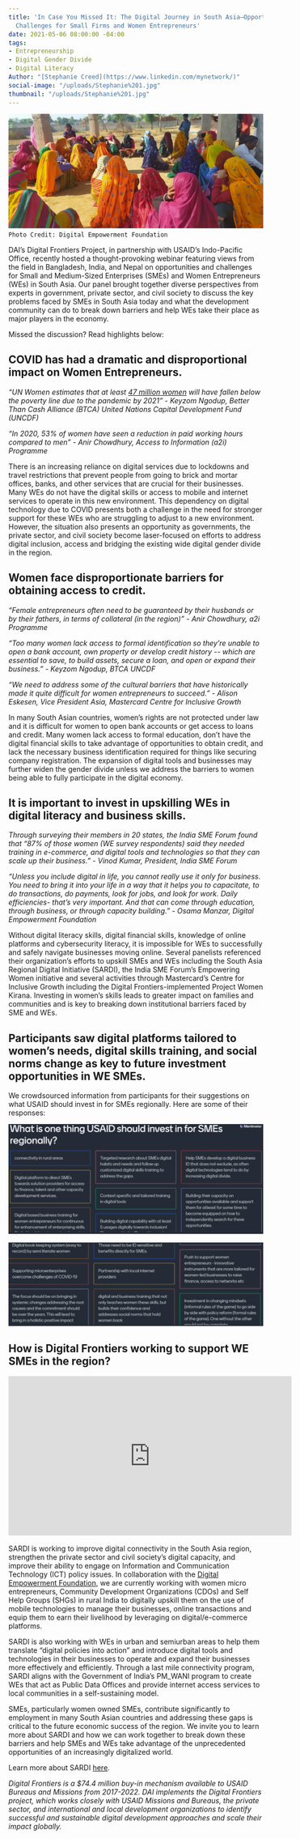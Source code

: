 ```yaml
---
title: 'In Case You Missed It: The Digital Journey in South Asia—Opportunities and
  Challenges for Small Firms and Women Entrepreneurs'
date: 2021-05-06 08:00:00 -04:00
tags:
- Entrepreneurship
- Digital Gender Divide
- Digital Literacy
Author: "[Stephanie Creed](https://www.linkedin.com/mynetwork/)"
social-image: "/uploads/Stephanie%201.jpg"
thumbnail: "/uploads/Stephanie%201.jpg"
---
```


![Stephanie 1.jpg](/uploads/Stephanie%201.jpg)`Photo Credit: Digital Empowerment Foundation`

DAI’s Digital Frontiers Project, in partnership with USAID’s Indo-Pacific Office, recently hosted a thought-provoking webinar featuring views from the field in Bangladesh, India, and Nepal on opportunities and challenges for Small and Medium-Sized Enterprises (SMEs) and Women Entrepreneurs (WEs) in South Asia. Our panel brought together diverse perspectives from experts in government, private sector, and civil society to discuss the key problems faced by SMEs in South Asia today and what the development community can do to break down barriers and help WEs take their place as major players in the economy.

<!--more-->

Missed the discussion? Read highlights below:

## COVID has had a dramatic and disproportional impact on Women Entrepreneurs.

*“UN Women estimates that at least [47 million women](https://www.unwomen.org/en/digital-library/publications/2020/09/gender-equality-in-the-wake-of-covid-19) will have fallen below the poverty line due to the pandemic by 2021” - Keyzom Ngodup, Better Than Cash Alliance (BTCA) United Nations Capital Development Fund (UNCDF)*

*“In 2020, 53% of women have seen a reduction in paid working hours compared to men” - Anir Chowdhury, Access to Information (a2i) Programme*

There is an increasing reliance on digital services due to lockdowns and travel restrictions that prevent people from going to brick and mortar offices, banks, and other services that are crucial for their businesses. Many WEs do not have the digital skills or access to mobile and internet services to operate in this new environment. This dependency on digital technology due to COVID presents both a challenge in the need for stronger support for these WEs who are struggling to adjust to a new environment. However, the situation also presents an opportunity as governments, the private sector, and civil society become laser-focused on efforts to address digital inclusion, access and bridging the existing wide digital gender divide in the region.

## Women face disproportionate barriers for obtaining access to credit.

*“Female entrepreneurs often need to be guaranteed by their husbands or by their fathers, in terms of collateral (in the region)” - Anir Chowdhury, a2i Programme*

*“Too many women lack access to formal identification so they’re unable to open a bank account, own property or develop credit history -- which are essential to save, to build assets, secure a loan, and open or expand their business.” - Keyzom Ngodup,  BTCA UNCDF*

*“We need to address some of the cultural barriers that have historically made it quite difficult for women entrepreneurs to succeed.” - Alison Eskesen, Vice President Asia, Mastercard Centre for Inclusive Growth*

In many South Asian countries, women’s rights are not protected under law and it is difficult for women to open bank accounts or get access to loans and credit. Many women lack access to formal education, don’t have the digital financial skills to take advantage of opportunities to obtain credit, and lack the necessary business identification required for things like securing company registration. The expansion of digital tools and businesses may further widen the gender divide unless we address the barriers to women being able to fully participate in the digital economy.

## It is important to invest in upskilling WEs in digital literacy and business skills.

*Through surveying their members in 20 states, the India SME Forum found that “87% of those women (WE survey respondents) said they needed training in e-commerce, and digital tools and technologies so that they can scale up their business.” - Vinod Kumar, President, India SME Forum*

*“Unless you include digital in life, you cannot really use it only for business. You need to bring it into your life in a way that it helps you to capacitate, to do transactions, do payments, look for jobs, and look for work. Daily efficiencies- that’s very important. And that can come through education, through business, or through capacity building.” - Osama Manzar, Digital Empowerment Foundation*

Without digital literacy skills, digital financial skills, knowledge of online platforms and cybersecurity literacy, it is impossible for WEs to successfully and safely navigate businesses moving online. Several panelists referenced their organization’s efforts to upskill SMEs and WEs including the South Asia Regional Digital Initiative (SARDI), the India SME Forum’s Empowering Women initiative and several activities through Mastercard’s Centre for Inclusive Growth including the Digital Frontiers-implemented Project Women Kirana. Investing in women’s skills leads to greater impact on families and communities and is key to breaking down institutional barriers faced by SME and WEs.

## Participants saw digital platforms tailored to women’s needs, digital skills training, and social norms change as key to future investment opportunities in WE SMEs.

We crowdsourced information from participants for their suggestions on what USAID should invest in for SMEs regionally. Here are some of their responses:

![Stephanie 2.png](/uploads/Stephanie%202.png)

![Stephanie 3.png](/uploads/Stephanie%203.png)

## How is Digital Frontiers working to support WE SMEs in the region?

<iframe width="560" height="315" src="https://www.youtube.com/embed/zM_R1oO3lcw" title="YouTube video player" frameborder="0" allow="accelerometer; autoplay; clipboard-write; encrypted-media; gyroscope; picture-in-picture" allowfullscreen></iframe>

SARDI is working to improve digital connectivity in the South Asia region, strengthen the private sector and civil society’s digital capacity, and improve their ability to engage on Information and Communication Technology (ICT) policy issues. In collaboration with the [Digital Empowerment Foundation](https://www.youtube.com/watch?v=zM_R1oO3lcw), we are currently working with women micro entrepreneurs, Community Development Organizations (CDOs) and Self Help Groups (SHGs) in rural India to digitally upskill them on the use of mobile technologies to manage their businesses, online transactions and equip them to earn their livelihood by leveraging on digital/e-commerce platforms.

SARDI is also working with WEs in urban and semiurban areas to help them translate “digital policies into action” and introduce digital tools and technologies in their businesses to operate and expand their businesses more effectively and efficiently. Through a last mile connectivity program, SARDI aligns with the Government of India’s PM_WANI program to create WEs that act as Public Data Offices and provide internet access services to local communities in a self-sustaining model.

SMEs, particularly women owned SMEs, contribute significantly to employment in many South Asian countries and addressing these gaps is critical to the future economic success of the region. We invite you to learn more about SARDI and how we can work together to break down these barriers and help SMEs and WEs take advantage of the unprecedented opportunities of an increasingly digitalized world.

Learn more about SARDI [here](https://www.usaid.gov/digital-development/sardi-factsheet).

*Digital Frontiers is a $74.4 million buy-in mechanism available to USAID Bureaus and Missions from 2017-2022. DAI implements the Digital Frontiers project, which works closely with USAID Missions and Bureaus, the private sector, and international and local development organizations to identify successful and sustainable digital development approaches and scale their impact globally.*